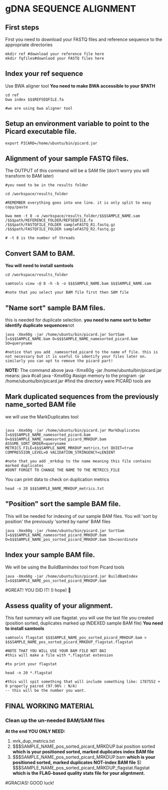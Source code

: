 # gDNA SEQUENCE ALIGNMENT

## First steps

First you need to download your FASTQ files and reference sequence to the appropriate directories

```
mkdir ref #download your reference file here
mkdir fqfiles#downlaod your FASTQ files here

```

## Index your ref sequence 
Use BWA aligner tool
**You need to make BWA accessible to your $PATH**

```
cd ref
bwa index $$$REFSEQFILE.fa

#we are using bwa aligner tool

```

## Setup an environment variable to point to the Picard executable file. 

```
export PICARD=/home/ubuntu/bin/picard.jar
```

## Alignment of your sample FASTQ files. 
The OUTPUT of this command will be a SAM file (don't worry you will transform to BAM later)

```
#you need to be in the results folder

cd /workspace/results_folder

#REMEMBER everything goes into one line. it is only split to easy copy/paste

bwa mem -t 8 -o /workspace/results_folder/$$$SAMPLE_NAME.sam 
/$$$path/REFERENCE_FOLDER/REFSEQFILE.fa 
/$$$path/FASTQFILE_FOLDER sampleFASTQ_R1.fastq.gz 
/$$$path/FASTQFILE_FOLDER sampleFASTQ_R2.fastq.gz

# -t 8 is the number of threads

```

## Convert SAM to BAM. 
**You will need to install samtools**

```
cd /workspace/results_folder

samtools view -@ 8 -h -b -o $$$SAMPLE_NAME.bam $$$SAMPLE_NAME.sam

#note that you select your BAM file first then SAM file

```
## "Name sort" sample BAM files. 
this is needed for duplicate selection. 
**you need to name sort to better identify duplicate sequences**not 

```
java -Xmx60g -jar /home/ubuntu/bin/picard.jar SortSam I=$$$SAMPLE_NAME.bam O=$$$SAMPLE_NAME_namesorted_picard.bam SO=queryname

#notice that you add _namesorted_picard to the name of file. this is not necessary but it is useful to identify your files later on. similarly you can opt to remove the picard part! 

```
**NOTE:** The command above java -Xmx60g -jar /home/ubuntu/bin/picard.jar means:
java #call java
-Xmx60g #asign memory to the program
-jar /home/ubuntu/bin/picard.jar #find the directory were PICARD tools are

## Mark **duplicated sequences** from the previously name_sorted BAM file
we will use the MarkDuplicates tool

```

java -Xmx60g -jar /home/ubuntu/bin/picard.jar MarkDuplicates I=$$$SAMPLE_NAME_namesorted_picard.bam  O=$$$SAMPLE_NAME_namesorted_picard_MRKDUP.bam ASSUME_SORT_ORDER=queryname METRICS_FILE=$$$SAMPLE_NAME_MRKDUP_metrics.txt QUIET=true COMPRESSION_LEVEL=0 VALIDATION_STRINGENCY=LENIENT

#note that you add _mrkdup to the name meaning this file contains marked duplicates
#DONT FORGET TO CHANGE THE NAME TO THE METRICS_FILE

```
You can print data to check on duplication metrics

```
head -n 20 $$$SAMPLE_NAME_MRKDUP_metrics.txt
```
## "Position" sort the sample BAM file. 
This will be needed for indexing of our sample BAM files. You will 'sort by position' the previously 'sorted by name' BAM files

```
java -Xmx60g -jar /home/ubuntu/bin/picard.jar SortSam I=$$$SAMPLE_NAME_namesorted_picard_MRKDUP.bam O=$$$SAMPLE_NAME_pos_sorted_picard_MRKDUP.bam SO=coordinate
```

## Index your sample BAM file.
We will be using the BuildBamIndex tool from Picard tools

```
java -Xmx60g -jar /home/ubuntu/bin/picard.jar BuildBamIndex I=$$$SAMPLE_NAME_pos_sorted_picard_MRKDUP.bam
```

#GREAT! YOU DID IT! (I hope) 🤞 

## Assess quality of your alignment. 
This fast summary will use flagstat. you will use the last file you created (position sorted, duplicates marked up INDEXED sample BAM file)
**You need to install samtools**

```
samtools flagstat $$$SAMPLE_NAME_pos_sorted_picard_MRKDUP.bam > $$$SAMPLE_NAME_pos_sorted_picard_MRKDUP_flagstat.flagstat

#NOTE THAT YOU WILL USE YOUR BAM FILE NOT BAI
#this will make a file with *.flagstat extension

#to print your flagstat

head -n 20 *.flagstat

#this will spit something that will include something like: 1787552 + 0 properly paired (97.96% : N/A) 
-- this will be the number you want. 

```

## FINAL WORKING MATERIAL
### Clean up the un-needed BAM/SAM files 

**At the end YOU ONLY NEED:** 

1) mrk_dup_metrics.txt
2) $$$SAMPLE_NAME_pos_sorted_picard_MRKDUP.bai position sorted **which is your positioned sorted, marked duplicates index BAM file**
3) $$$SAMPLE_NAME_pos_sorted_picard_MRKDUP.bam **which is your positioned sorted, marked duplicates NOT-index BAM file**
$) $$$SAMPLE_NAME_pos_sorted_picard_MRKDUP_flagstat.flagstat **which is the FLAG-based quality stats file for your aligntment.** 

#GRACIAS! GOOD luck! 
